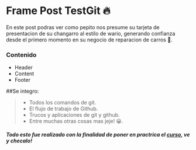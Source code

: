 # Frame Post TestGit 🔥
En este post podras ver como pepito nos presume su tarjeta de presentacion de su changarro al estilo de wario, generando confianza desde el primero momento en su negocio de reparacion de carros 🚀.
### Contenido
* Header
* Content
* Footer

##Se integro:
> - Todos los comandos de git.
> - El flujo de trabajo de Github.
> - Trucos y aplicaciones de git y github.
> - Entre muchas otras cosas mas jeje! 😀.

##### Todo esto fue realizado con la finalidad de poner en practrica el [curso](https://platzi.com/cursos/git-github/ "curso"), ve y checalo!
